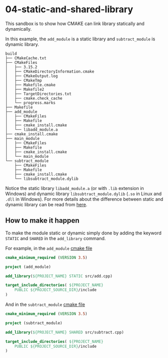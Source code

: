# 04-static-and-shared-library

This sandbox is to show how CMAKE can link library statically and dynamically.

In this example, the `add_module` is a static library and `subtract_module` is dynamic library.

```
build
├── CMakeCache.txt
├── CMakeFiles
│   ├── 3.15.2
│   ├── CMakeDirectoryInformation.cmake
│   ├── CMakeOutput.log
│   ├── CMakeTmp
│   ├── Makefile.cmake
│   ├── Makefile2
│   ├── TargetDirectories.txt
│   ├── cmake.check_cache
│   └── progress.marks
├── Makefile
├── add_module
│   ├── CMakeFiles
│   ├── Makefile
│   ├── cmake_install.cmake
│   └── libadd_module.a
├── cmake_install.cmake
├── main_module
│   ├── CMakeFiles
│   ├── Makefile
│   ├── cmake_install.cmake
│   └── main_module
└── subtract_module
    ├── CMakeFiles
    ├── Makefile
    ├── cmake_install.cmake
    └── libsubtract_module.dylib
```
Notice the static library `libadd_module.a` (or with `.lib` extension in Windows) and dynamic library `libsubtract_module.dylib` (`.so` in Linux and `.dll` in Windows). For more details about the difference between static and dynamic library can be read from [here](https://www.geeksforgeeks.org/static-vs-dynamic-libraries/).

## How to make it happen

To make the module static or dynamic simply done by adding the keyword `STATIC` and `SHARED` in the `add_library` command.

For example, in the `add_module` [cmake file](add_module/CMakeLists.txt)
``` cmake
cmake_minimum_required (VERSION 3.5)

project (add_module)

add_library(${PROJECT_NAME} STATIC src/add.cpp)

target_include_directories( ${PROJECT_NAME}
    PUBLIC ${PROJECT_SOURCE_DIR}/include
)
```
And in the `subtract_module` [cmake file](subtract_module/CmakeLists.txt)
``` cmake
cmake_minimum_required (VERSION 3.5)

project (subtract_module)

add_library(${PROJECT_NAME} SHARED src/subtract.cpp)

target_include_directories( ${PROJECT_NAME}
    PUBLIC ${PROJECT_SOURCE_DIR}/include
)
```